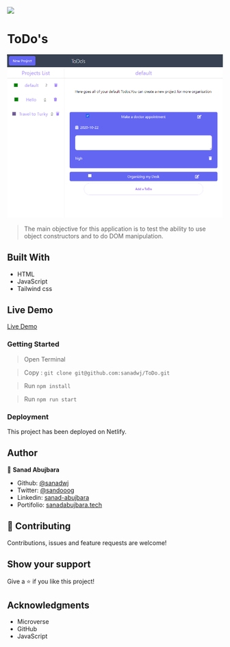 ![](https://img.shields.io/badge/Microverse-blueviolet)

# ToDo's

![App Preview](./src/Capture.png)

> The main objective for this application is to test the ability to use object constructors and to do DOM manipulation.


## Built With

- HTML
- JavaScript
- Tailwind css

## Live Demo

[Live Demo](https://sleepy-feynman-40ee54.netlify.app/)





### Getting Started
> Open Terminal

>Copy : 
`
git clone git@github.com:sanadwj/ToDo.git
`

> Run `npm install` 

> Run `npm run start` 


### Deployment

This project has been deployed on Netlify.


## Author


👤 **Sanad Abujbara**

- Github: [@sanadwj](https://github.com/sanadwj)
- Twitter: [@sandooog](https://twitter.com/sandooog)
- Linkedin: [sanad-abujbara](https://linkedin.com/in/sanad-abujbara)
- Portifolio: [sanadabujbara.tech](https://sanadabujbara.tech)

## 🤝 Contributing

Contributions, issues and feature requests are welcome!

## Show your support

Give a ⭐️ if you like this project!

## Acknowledgments

- Microverse
- GitHub
- JavaScript
